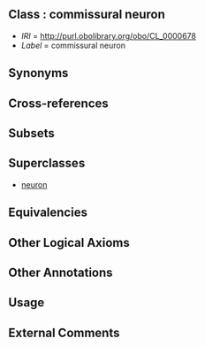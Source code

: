 
## Class : commissural neuron

 * *IRI* = http://purl.obolibrary.org/obo/CL_0000678
 * *Label* = commissural neuron

## Synonyms


## Cross-references


## Subsets


## Superclasses

 * [neuron](../../CL/40/CL_0000540.md)

## Equivalencies


## Other Logical Axioms


## Other Annotations


## Usage


## External Comments

